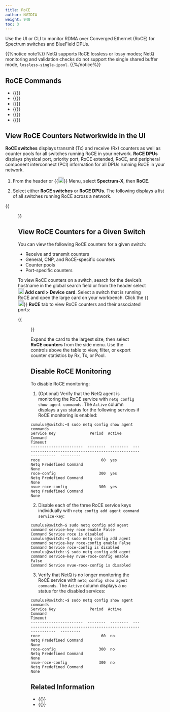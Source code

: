 ```yaml
---
title: RoCE
author: NVIDIA
weight: 940
toc: 3
---
```


Use the UI or CLI to monitor RDMA over Converged Ethernet (RoCE) for Spectrum switches and BlueField DPUs.

{{%notice note%}}
NetQ supports RoCE lossless or lossy modes; NetQ monitoring and validation checks do not support the single shared buffer mode, `lossless-single-ipool`.
{{%/notice%}}


## RoCE Commands

- {{<link title="show/#netq-show-roce-config" text="netq show roce-config">}}
- {{<link title="show/#netq-show-roce-counters" text="netq show roce-counters">}}
- {{<link title="show/#netq-show-events" text="netq show events message_type roceconfig">}}
- {{<link title="show/#netq-show-events" text="netq show events message_type tca_roce">}}
- {{<link title="show/#netq-show-events-config" text="netq show events-config message_type roceconfig">}}
- {{<link title="check/#netq check roce" text="netq check roce">}} 


## View RoCE Counters Networkwide in the UI

**RoCE switches** displays transmit (Tx) and receive (Rx) counters as well as counter pools for all switches running RoCE in your network. **RoCE DPUs** displays physical port, priority port, RoCE extended, RoCE, and peripheral component interconnect (PCI) information for all DPUs running RoCE in your network.

1. From the header or {{<img src="https://icons.cumulusnetworks.com/01-Interface-Essential/03-Menu/navigation-menu.svg" height="18" width="18">}} Menu, select **Spectrum-X**, then **RoCE**.

2. Select either **RoCE switches** or **RoCE DPUs**. The following displays a list of all switches running RoCE across a network.

{{<figure src="/images/netq/roce-switches-413.png" alt="" width="1100">}}


## View RoCE Counters for a Given Switch

You can view the following RoCE counters for a given switch:

- Receive and transmit counters
- General, CNP, and RoCE-specific counters
- Counter pools
- Port-specific counters

To view RoCE counters on a switch, search for the device’s hostname in the global search field or from the header select <img src="https://icons.cumulusnetworks.com/44-Entertainment-Events-Hobbies/02-Card-Games/card-game-diamond.svg" height="18" width="18"/> **Add card&nbsp;<span aria-label="and then">></span> Device card**. Select a switch that is running RoCE and open the large card on your workbench. Click the {{<img src="/images/netq/roce-icon.svg" width="18px">}} **RoCE** tab to view RoCE counters and their associated ports:

{{<figure src="/images/netq/roce-isr1-413.png" alt="switch card displaying RoCE transmit nd receive data" width="500">}}

Expand the card to the largest size, then select **RoCE counters** from the side menu. Use the controls above the table to view, filter, or export counter statistics by Rx, Tx, or Pool.

## Disable RoCE Monitoring

To disable RoCE monitoring:

1. (Optional) Verify that the NetQ agent is monitoring the RoCE service with `netq config show agent commands`. The `Active` column displays a `yes` status for the following services if RoCE monitoring is enabled:

```
cumulus@switch:~$ sudo netq config show agent commands
Service Key               Period  Active       Command                                                        Timeout
-----------------------  --------  --------  --------------------------------------------------------------  ---------
roce                           60  yes        Netq Predefined Command                                         None
roce-config                   300  yes        Netq Predefined Command                                         None
nvue-roce-config              300  yes        Netq Predefined Command                                         None
```

2. Disable each of the three RoCE service keys individually with `netq config add agent command service-key`:

```
cumulus@switch~$ sudo netq config add agent command service-key roce enable False
Command Service roce is disabled
cumulus@switch:~$ sudo netq config add agent command service-key roce-config enable False
Command Service roce-config is disabled
cumulus@switch:~$ sudo netq config add agent command service-key nvue-roce-config enable False
Command Service nvue-roce-config is disabled
```
<!--does the user need to restart the NetQ Agent?-->

3. Verify that NetQ is no longer monitoring the RoCE service with `netq config show agent commands`. The `Active` column displays a `no` status for the disabled services:

```
cumulus@switch:~$ sudo netq config show agent commands
Service Key               Period  Active       Command                                                        Timeout
-----------------------  --------  --------  --------------------------------------------------------------  ---------
roce                           60  no         Netq Predefined Command                                         None
roce-config                   300  no         Netq Predefined Command                                         None
nvue-roce-config              300  no         Netq Predefined Command                                         None
```


## Related Information

- {{<link title="Threshold-Crossing Events Reference#roce" text="RoCE threshold-crossing events reference">}}
- {{<exlink url="https://docs.nvidia.com/networking-ethernet-software/cumulus-linux/Layer-1-and-Switch-Ports/Quality-of-Service/RDMA-over-Converged-Ethernet-RoCE/" text="RoCE and Cumulus Linux">}}
